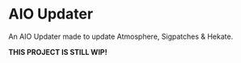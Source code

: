 # AIO Updater

An AIO Updater made to update Atmosphere, Sigpatches & Hekate.

**THIS PROJECT IS STILL WIP!**
